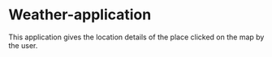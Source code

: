 # Weather-application
This application gives the location details of the place clicked on the map by the user.

